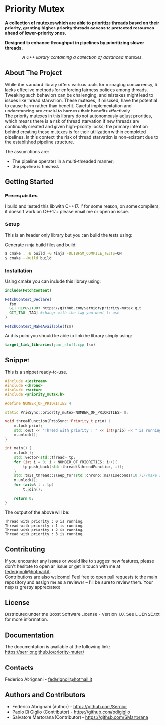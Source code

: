 # Priority Mutex

**A collection of mutexes which are able to prioritize threads based on their priority, granting higher-priority threads access to protected resources ahead of lower-priority ones.**

**Designed to enhance throughput in pipelines by prioritizing slower threads.**

<a name="readme-top"></a>

<div align="center">
  <p align="center">
    <em>A C++ library containing a collection of advanced mutexes.</em>
  </p>
</div>

## About The Project

While the standard library offers various tools for managing concurrency, it lacks effective methods for enforcing fairness policies among threads.<br>
Tweaking such behaviors can be challenging, and mistakes might lead to issues like thread starvation. These mutexes, if misused, have the potential to cause harm rather than benefit. Careful implementation and understanding are crucial to harness their benefits effectively.<br>
The priority mutexes in this library do not autonomously adjust priorities, which means there is a risk of thread starvation if new threads are continually created and given high-priority locks; the primary intention behind creating these mutexes is for their utilization within completed pipelines. In this context, the risk of thread starvation is non-existent due to the established pipeline structure.

The assumptions are:
  - The pipeline operates in a multi-threaded manner;
  - the pipeline is finished.
## Getting Started

### Prerequisites

I build and tested this lib with C++17.
If for some reason, on some compilers, it doesn`t work on C++17+ please email me or open an issue.

### Setup

This is an header only library but you can build the tests using:

Generate ninja build files and build:

   ```sh
   $ cmake . -B build -G Ninja -DLIBFSM_COMPILE_TESTS=ON
   $ cmake --build build
   ```

### Installation
Using cmake you can include this library using:

```cmake
include(FetchContent)

FetchContent_Declare(
  fsm
  GIT_REPOSITORY https://github.com/Sernior/priority-mutex.git
  GIT_TAG [TAG] #change with the tag you want to use
)

FetchContent_MakeAvailable(fsm)
```
At this point you should be able to link the library simply using:
```cmake
target_link_libraries(your_stuff.cpp fsm)
```

## Snippet
This is a snippet ready-to-use.
```cpp
#include <iostream>
#include <chrono>
#include <vector>
#include <priority_mutex.h>

#define NUMBER_OF_PRIORITIES 4

static PrioSync::priority_mutex<NUMBER_OF_PRIORITIES> m;

void threadFunction(PrioSync::Priority_t prio) {
    m.lock(prio);
    std::cout << "Thread with priority : " << int(prio) << " is running." << std::endl;
    m.unlock();
}

int main() {
    m.lock();
    std::vector<std::thread> tp;
    for (int i = 0; i < NUMBER_OF_PRIORITIES; i++){
        tp.push_back(std::thread(&threadFunction, i));
    }
    std::this_thread::sleep_for(std::chrono::milliseconds(10));//make sure the threads lock themselves
    m.unlock();
    for (auto& t : tp)
        t.join();

    return 0;
}
```

The output of the above will be:

```
Thread with priority : 0 is running.
Thread with priority : 1 is running.
Thread with priority : 2 is running.
Thread with priority : 3 is running.
```

## Contributing

If you encounter any issues or would like to suggest new features, please don't hesitate to open an issue or get in touch with me at federignoli@hotmail.it.<br />Contributions are also welcome! Feel free to open pull requests to the main repository and assign me as a reviewer – I'll be sure to review them. Your help is greatly appreciated!

## License

Distributed under the Boost Software License - Version 1.0. See LICENSE.txt for more information.

## Documentation
The documentation is available at the following link: https://sernior.github.io/priority-mutex/

## Contacts

Federico Abrignani - federignoli@hotmail.it

## Authors and Contributors

* Federico Abrignani (Author) - https://github.com/Sernior
* Paolo Di Giglio (Contributor) - https://github.com/pdigiglio
* Salvatore Martorana (Contributor) - https://github.com/SMartorana

